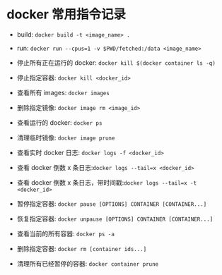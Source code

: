 # docker 常用指令记录

- build: `docker build -t <image_name> .`
- run: `docker run --cpus=1 -v $PWD/fetched:/data <image_name>`
- 停止所有正在运行的 docker: `docker kill $(docker container ls -q)`
- 停止指定容器: `docker kill <docker_id>`

- 查看所有 images: `docker images`
- 删除指定镜像: `docker image rm <image_id>`

- 查看运行的 docker: `docker ps`
- 清理临时镜像: `docker image prune`
- 查看实时 docker 日志: `docker logs -f <docker_id>`
- 查看 docker 倒数 x 条日志:`docker logs --tail=x <docker_id>`
- 查看 docker 倒数 x 条日志，带时间戳:`docker logs --tail=x -t <docker_id>`
- 暂停指定容器: `docker pause [OPTIONS] CONTAINER [CONTAINER...]`
- 恢复指定容器: `docker unpause [OPTIONS] CONTAINER [CONTAINER...]`

- 查看当前的所有容器: `docker ps -a`
- 删除指定容器: `docker rm [container ids...]`
- 清理所有已经暂停的容器: `docker container prune`
